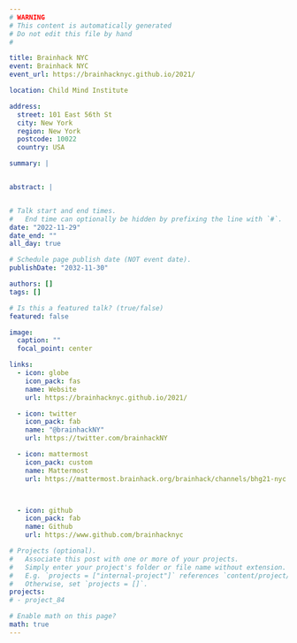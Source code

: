 ```yaml
---
# WARNING
# This content is automatically generated
# Do not edit this file by hand
#

title: Brainhack NYC
event: Brainhack NYC
event_url: https://brainhacknyc.github.io/2021/

location: Child Mind Institute

address:
  street: 101 East 56th St
  city: New York
  region: New York
  postcode: 10022
  country: USA

summary: |


abstract: |


# Talk start and end times.
#   End time can optionally be hidden by prefixing the line with `#`.
date: "2022-11-29"
date_end: ""
all_day: true

# Schedule page publish date (NOT event date).
publishDate: "2032-11-30"

authors: []
tags: []

# Is this a featured talk? (true/false)
featured: false

image:
  caption: ""
  focal_point: center

links:
  - icon: globe
    icon_pack: fas
    name: Website
    url: https://brainhacknyc.github.io/2021/

  - icon: twitter
    icon_pack: fab
    name: "@brainhackNY"
    url: https://twitter.com/brainhackNY

  - icon: mattermost
    icon_pack: custom
    name: Mattermost
    url: https://mattermost.brainhack.org/brainhack/channels/bhg21-nyc



  - icon: github
    icon_pack: fab
    name: Github
    url: https://www.github.com/brainhacknyc

# Projects (optional).
#   Associate this post with one or more of your projects.
#   Simply enter your project's folder or file name without extension.
#   E.g. `projects = ["internal-project"]` references `content/project/deep-learning/index.md`.
#   Otherwise, set `projects = []`.
projects:
# - project_84

# Enable math on this page?
math: true
---
```

